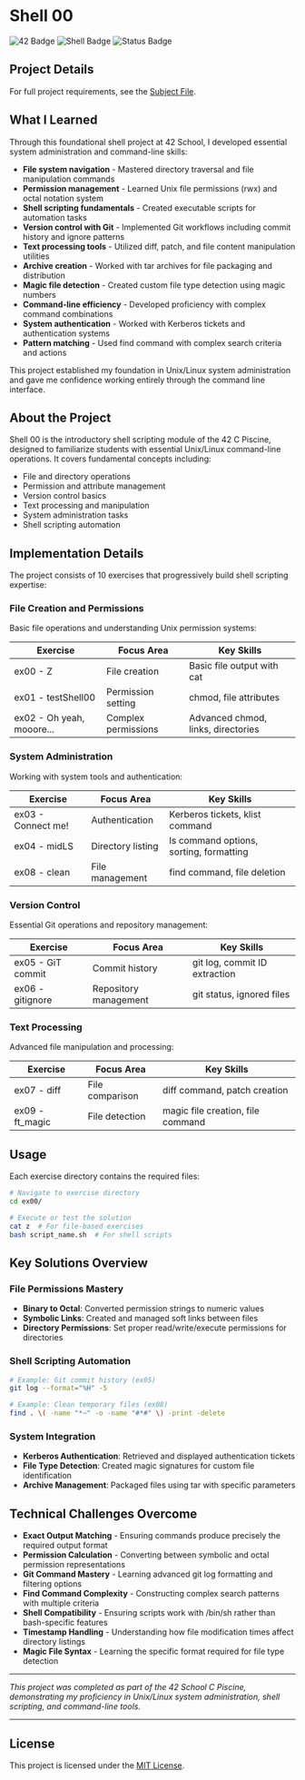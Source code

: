 # Shell 00

![42 Badge](https://img.shields.io/badge/42-Shell00-brightgreen)
![Shell Badge](https://img.shields.io/badge/Language-Shell-blue)
![Status Badge](https://img.shields.io/badge/Status-Completed-success)

## Project Details

For full project requirements, see the [Subject File](./subject.md).

## What I Learned

Through this foundational shell project at 42 School, I developed essential system administration and command-line skills:

- **File system navigation** - Mastered directory traversal and file manipulation commands
- **Permission management** - Learned Unix file permissions (rwx) and octal notation system
- **Shell scripting fundamentals** - Created executable scripts for automation tasks
- **Version control with Git** - Implemented Git workflows including commit history and ignore patterns
- **Text processing tools** - Utilized diff, patch, and file content manipulation utilities
- **Archive creation** - Worked with tar archives for file packaging and distribution
- **Magic file detection** - Created custom file type detection using magic numbers
- **Command-line efficiency** - Developed proficiency with complex command combinations
- **System authentication** - Worked with Kerberos tickets and authentication systems
- **Pattern matching** - Used find command with complex search criteria and actions

This project established my foundation in Unix/Linux system administration and gave me confidence working entirely through the command line interface.

## About the Project

Shell 00 is the introductory shell scripting module of the 42 C Piscine, designed to familiarize students with essential Unix/Linux command-line operations. It covers fundamental concepts including:

- File and directory operations
- Permission and attribute management
- Version control basics
- Text processing and manipulation
- System administration tasks
- Shell scripting automation

## Implementation Details

The project consists of 10 exercises that progressively build shell scripting expertise:

### File Creation and Permissions

Basic file operations and understanding Unix permission systems:

| Exercise | Focus Area | Key Skills |
|----------|------------|------------|
| ex00 - Z | File creation | Basic file output with cat |
| ex01 - testShell00 | Permission setting | chmod, file attributes |
| ex02 - Oh yeah, mooore... | Complex permissions | Advanced chmod, links, directories |

### System Administration

Working with system tools and authentication:

| Exercise | Focus Area | Key Skills |
|----------|------------|------------|
| ex03 - Connect me! | Authentication | Kerberos tickets, klist command |
| ex04 - midLS | Directory listing | ls command options, sorting, formatting |
| ex08 - clean | File management | find command, file deletion |

### Version Control

Essential Git operations and repository management:

| Exercise | Focus Area | Key Skills |
|----------|------------|------------|
| ex05 - GiT commit | Commit history | git log, commit ID extraction |
| ex06 - gitignore | Repository management | git status, ignored files |

### Text Processing

Advanced file manipulation and processing:

| Exercise | Focus Area | Key Skills |
|----------|------------|------------|
| ex07 - diff | File comparison | diff command, patch creation |
| ex09 - ft_magic | File detection | magic file creation, file command |

## Usage

Each exercise directory contains the required files:

```bash
# Navigate to exercise directory
cd ex00/

# Execute or test the solution
cat z  # For file-based exercises
bash script_name.sh  # For shell scripts
```

## Key Solutions Overview

### File Permissions Mastery
- **Binary to Octal**: Converted permission strings to numeric values
- **Symbolic Links**: Created and managed soft links between files
- **Directory Permissions**: Set proper read/write/execute permissions for directories

### Shell Scripting Automation
```bash
# Example: Git commit history (ex05)
git log --format="%H" -5

# Example: Clean temporary files (ex08)
find . \( -name "*~" -o -name "#*#" \) -print -delete
```

### System Integration
- **Kerberos Authentication**: Retrieved and displayed authentication tickets
- **File Type Detection**: Created magic signatures for custom file identification
- **Archive Management**: Packaged files using tar with specific parameters

## Technical Challenges Overcome

- **Exact Output Matching** - Ensuring commands produce precisely the required output format
- **Permission Calculation** - Converting between symbolic and octal permission representations
- **Git Command Mastery** - Learning advanced git log formatting and filtering options
- **Find Command Complexity** - Constructing complex search patterns with multiple criteria
- **Shell Compatibility** - Ensuring scripts work with /bin/sh rather than bash-specific features
- **Timestamp Handling** - Understanding how file modification times affect directory listings
- **Magic File Syntax** - Learning the specific format required for file type detection

---

*This project was completed as part of the 42 School C Piscine, demonstrating my proficiency in Unix/Linux system administration, shell scripting, and command-line tools.*

---

## License

This project is licensed under the [MIT License](./LICENSE).
